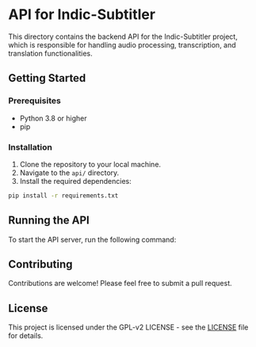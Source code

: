 # API for Indic-Subtitler

This directory contains the backend API for the Indic-Subtitler project, which is responsible for handling audio processing, transcription, and translation functionalities.

## Getting Started

### Prerequisites

- Python 3.8 or higher
- pip

### Installation

1. Clone the repository to your local machine.
2. Navigate to the `api/` directory.
3. Install the required dependencies:

```bash
pip install -r requirements.txt
```


## Running the API

To start the API server, run the following command:

## Contributing

Contributions are welcome! Please feel free to submit a pull request.

## License

This project is licensed under the GPL-v2 LICENSE - see the [LICENSE](../LICENSE) file for details.
